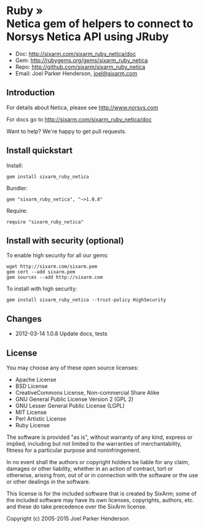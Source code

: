 # Ruby » <br> Netica gem of helpers to connect to Norsys Netica API using JRuby

* Doc: <http://sixarm.com/sixarm_ruby_netica/doc>
* Gem: <http://rubygems.org/gems/sixarm_ruby_netica>
* Repo: <http://github.com/sixarm/sixarm_ruby_netica>
* Email: Joel Parker Henderson, <joel@sixarm.com>


## Introduction

For details about Netica, please see http://www.norsys.com

For docs go to <http://sixarm.com/sixarm_ruby_netica/doc>

Want to help? We're happy to get pull requests.


## Install quickstart

Install:

    gem install sixarm_ruby_netica

Bundler:

    gem "sixarm_ruby_netica", "~>1.0.8"

Require:

    require "sixarm_ruby_netica"


## Install with security (optional)

To enable high security for all our gems:

    wget http://sixarm.com/sixarm.pem
    gem cert --add sixarm.pem
    gem sources --add http://sixarm.com

To install with high security:

    gem install sixarm_ruby_netica --trust-policy HighSecurity


## Changes

* 2012-03-14 1.0.8 Update docs, tests


## License

You may choose any of these open source licenses:

  * Apache License
  * BSD License
  * CreativeCommons License, Non-commercial Share Alike
  * GNU General Public License Version 2 (GPL 2)
  * GNU Lesser General Public License (LGPL)
  * MIT License
  * Perl Artistic License
  * Ruby License

The software is provided "as is", without warranty of any kind, 
express or implied, including but not limited to the warranties of 
merchantability, fitness for a particular purpose and noninfringement. 

In no event shall the authors or copyright holders be liable for any 
claim, damages or other liability, whether in an action of contract, 
tort or otherwise, arising from, out of or in connection with the 
software or the use or other dealings in the software.

This license is for the included software that is created by SixArm;
some of the included software may have its own licenses, copyrights, 
authors, etc. and these do take precedence over the SixArm license.

Copyright (c) 2005-2015 Joel Parker Henderson
